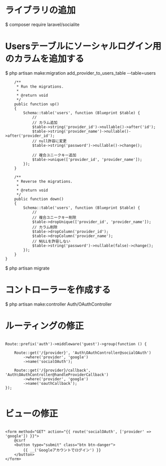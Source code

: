 
# ライブラリの追加

$ composer require laravel/socialite

# Usersテーブルにソーシャルログイン用のカラムを追加する

$ php artisan make:migration add_provider_to_users_table --table=users

```
    /**
     * Run the migrations.
     *
     * @return void
     */
    public function up()
    {
        Schema::table('users', function (Blueprint $table) {
            //
            // カラム追加
            $table->string('provider_id')->nullable()->after('id');
            $table->string('provider_name')->nullable()->after('provider_id');
            // null許容に変更
            $table->string('password')->nullable()->change();

            // 複合ユニークキー追加
            $table->unique(['provider_id', 'provider_name']);
        });
    }

    /**
     * Reverse the migrations.
     *
     * @return void
     */
    public function down()
    {
        Schema::table('users', function (Blueprint $table) {
            //
            // 複合ユニークキー削除
            $table->dropUnique(['provider_id', 'provider_name']);
            // カラム削除
            $table->dropColumn('provider_id');
            $table->dropColumn('provider_name');
            // NULLを許容しない
            $table->string('password')->nullable(false)->change();
        });
    }
}
```

$ php artisan migrate

# コントローラーを作成する

$ php artisan make:controller Auth/OAuthController


# ルーティングの修正

```

Route::prefix('auth')->middleware('guest')->group(function () {

    Route::get('/{provider}', 'Auth\OAuthController@socialOAuth')
        ->where('provider', 'google')
        ->name('socialOAuth');

    Route::get('/{provider}/callback', 'Auth\OAuthController@handleProviderCallback')
        ->where('provider', 'google')
        ->name('oauthCallback');
});


```


# ビューの修正
```

<form method="GET" action="{{ route('socialOAuth', ['provider' => 'google']) }}">
    @csrf
    <button type="submit" class="btn btn-danger">
        {{ __('Googleアカウントでログイン') }}
    </button>
</form>

```